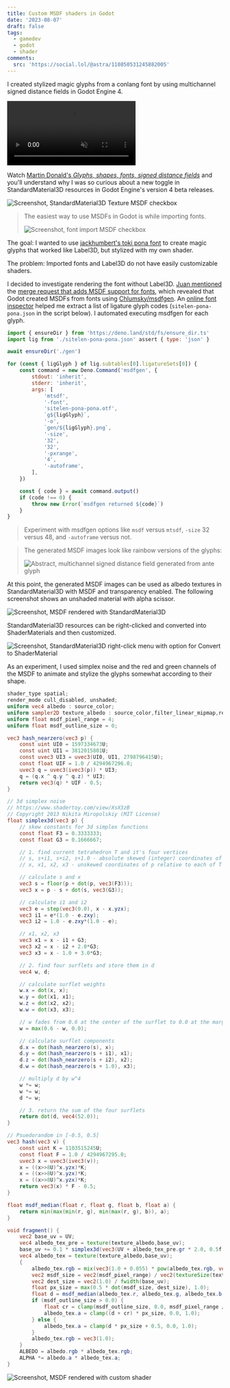 ```yaml
---
title: Custom MSDF shaders in Godot
date: '2023-08-07'
draft: false
tags:
  - gamedev
  - godot
  - shader
comments:
  src: 'https://social.lol/@astra/110850531245882005'
---
```

I created stylized magic glyphs from a conlang font by using multichannel signed distance fields in Godot Engine 4.

<video src="/uploads/msdf_animated.webm" controls loop muted title="blue glowing symbol meaning ante in toki pona"></video>

<!--more -->

Watch [Martin Donald's _Glyphs, shapes, fonts, signed distance fields_](https://www.youtube.com/watch?v=1b5hIMqz_wM) and you'll understand why I was so curious about a new toggle in StandardMaterial3D resources in Godot Engine's version 4 beta releases.

![Screenshot, StandardMaterial3D Texture MSDF checkbox](/uploads/msdf_material_flag.png)

> The easiest way to use MSDFs in Godot is while importing fonts.
>
> ![Screenshot, font import MSDF checkbox](/uploads/msdf_font_import_flag.png)

The goal: I wanted to use [jackhumbert's toki pona font](https://github.com/jackhumbert/sitelen-pona-pona) to create magic glyphs that worked like Label3D, but stylized with my own
shader.

The problem: Imported fonts and Label3D do not have easily customizable shaders.

I decided to investigate rendering the font without Label3D. [Juan mentioned](https://twitter.com/reduzio/status/1431326129244327945) the [merge request that adds MSDF support for fonts](https://github.com/godotengine/godot/pull/51908), which revealed that Godot created MSDFs from fonts using [Chlumsky/msdfgen](https://github.com/Chlumsky/msdfgen). An [online font  inspector](https://opentype.js.org/font-inspector.html) helped me extract a list of ligature glyph codes (`sitelen-pona-pona.json` in the script below). I automated executing msdfgen for each glyph.

```js
import { ensureDir } from 'https://deno.land/std/fs/ensure_dir.ts'
import lig from './sitelen-pona-pona.json' assert { type: 'json' }

await ensureDir('./gen')

for (const { ligGlyph } of lig.subtables[0].ligatureSets[0]) {
	const command = new Deno.Command('msdfgen', {
		stdout: 'inherit',
		stderr: 'inherit',
		args: [
			'mtsdf',
			'-font',
			'sitelen-pona-pona.otf',
			`g${ligGlyph}`,
			'-o',
			`gen/${ligGlyph}.png`,
			'-size',
			'32',
			'32',
			'-pxrange',
			'4',
			'-autoframe',
		],
	})

	const { code } = await command.output()
	if (code !== 0) {
		throw new Error(`msdfgen returned ${code}`)
	}
}
```

> Experiment with msdfgen options like `msdf` versus `mtsdf`, `-size` 32 versus 48, and `-autoframe` versus not.

> The generated MSDF images look like rainbow versions of the glyphs:
> 
> ![Abstract, multichannel signed distance field generated from ante glyph](/uploads/msdf_90.png)

At this point, the generated MSDF images can be used as albedo textures in StandardMaterial3D with MSDF and transparency enabled. The following screenshot shows an unshaded material with alpha scissor.

![Screenshot, MSDF rendered with StandardMaterial3D](/uploads/msdf_demo_default.png)

StandardMaterial3D resources can be right-clicked and converted into ShaderMaterials and then customized.

![Screenshot, StandardMaterial3D right-click menu with option for Convert to ShaderMaterial](/uploads/msdf_convert_to_shader.png)

As an experiment, I used simplex noise and the red and green channels of the MSDF to animate and stylize the glyphs somewhat according to their shape.

```glsl
shader_type spatial;
render_mode cull_disabled, unshaded;
uniform vec4 albedo : source_color;
uniform sampler2D texture_albedo : source_color,filter_linear_mipmap,repeat_enable;
uniform float msdf_pixel_range = 4;
uniform float msdf_outline_size = 0;

vec3 hash_nearzero(vec3 p) {
	const uint UI0 = 1597334673U;
	const uint UI1 = 3812015801U;
	const uvec3 UI3 = uvec3(UI0, UI1, 2798796415U);
	const float UIF = 1.0 / 4294967296.0;
	uvec3 q = uvec3(ivec3(p)) * UI3;
	q = (q.x ^ q.y ^ q.z) * UI3;
	return vec3(q) * UIF - 0.5;
}

// 3d simplex noise
// https://www.shadertoy.com/view/XsX3zB
// Copyright 2013 Nikita Miropolskiy (MIT License)
float simplex3d(vec3 p) {
	// skew constants for 3d simplex functions
	const float F3 = 0.3333333;
	const float G3 = 0.1666667;

	// 1. find current tetrahedron T and it's four vertices
	// s, s+i1, s+i2, s+1.0 - absolute skewed (integer) coordinates of T vertices
	// x, x1, x2, x3 - unskewed coordinates of p relative to each of T vertices

	// calculate s and x
	vec3 s = floor(p + dot(p, vec3(F3)));
	vec3 x = p - s + dot(s, vec3(G3));

	// calculate i1 and i2
	vec3 e = step(vec3(0.0), x - x.yzx);
	vec3 i1 = e*(1.0 - e.zxy);
	vec3 i2 = 1.0 - e.zxy*(1.0 - e);

	// x1, x2, x3
	vec3 x1 = x - i1 + G3;
	vec3 x2 = x - i2 + 2.0*G3;
	vec3 x3 = x - 1.0 + 3.0*G3;

	// 2. find four surflets and store them in d
	vec4 w, d;

	// calculate surflet weights
	w.x = dot(x, x);
	w.y = dot(x1, x1);
	w.z = dot(x2, x2);
	w.w = dot(x3, x3);

	// w fades from 0.6 at the center of the surflet to 0.0 at the margin
	w = max(0.6 - w, 0.0);

	// calculate surflet components
	d.x = dot(hash_nearzero(s), x);
	d.y = dot(hash_nearzero(s + i1), x1);
	d.z = dot(hash_nearzero(s + i2), x2);
	d.w = dot(hash_nearzero(s + 1.0), x3);

	// multiply d by w^4
	w *= w;
	w *= w;
	d *= w;

	// 3. return the sum of the four surflets
	return dot(d, vec4(52.0));
}

// Psuedorandom in [-0.5, 0.5]
vec3 hash(vec3 v) {
	const uint K = 1103515245U;
	const float F = 1.0 / 4294967295.0;
	uvec3 x = uvec3(ivec3(v));
	x = ((x>>8U)^x.yzx)*K;
	x = ((x>>8U)^x.yzx)*K;
	x = ((x>>8U)^x.yzx)*K;
	return vec3(x) * F - 0.5;
}

float msdf_median(float r, float g, float b, float a) {
	return min(max(min(r, g), min(max(r, g), b)), a);
}

void fragment() {
	vec2 base_uv = UV;
	vec4 albedo_tex_pre = texture(texture_albedo,base_uv);
	base_uv += 0.1 * simplex3d(vec3(UV + albedo_tex_pre.gr * 2.0, 0.5f * TIME));
	vec4 albedo_tex = texture(texture_albedo,base_uv);
	{
		albedo_tex.rgb = mix(vec3(1.0 + 0.055) * pow(albedo_tex.rgb, vec3(1.0 / 2.4)) - vec3(0.055), vec3(12.92) * albedo_tex.rgb.rgb, lessThan(albedo_tex.rgb, vec3(0.0031308)));
		vec2 msdf_size = vec2(msdf_pixel_range) / vec2(textureSize(texture_albedo, 0));
		vec2 dest_size = vec2(1.0) / fwidth(base_uv);
		float px_size = max(0.5 * dot(msdf_size, dest_size), 1.0);
		float d = msdf_median(albedo_tex.r, albedo_tex.g, albedo_tex.b, albedo_tex.a) - 0.5;
		if (msdf_outline_size > 0.0) {
			float cr = clamp(msdf_outline_size, 0.0, msdf_pixel_range / 2.0) / msdf_pixel_range;
			albedo_tex.a = clamp((d + cr) * px_size, 0.0, 1.0);
		} else {
			albedo_tex.a = clamp(d * px_size + 0.5, 0.0, 1.0);
		}
		albedo_tex.rgb = vec3(1.0);
	}
	ALBEDO = albedo.rgb * albedo_tex.rgb;
	ALPHA *= albedo.a * albedo_tex.a;
}
```

![Screenshot, MSDF rendered with custom shader](/uploads/msdf_demo_custom.png)
